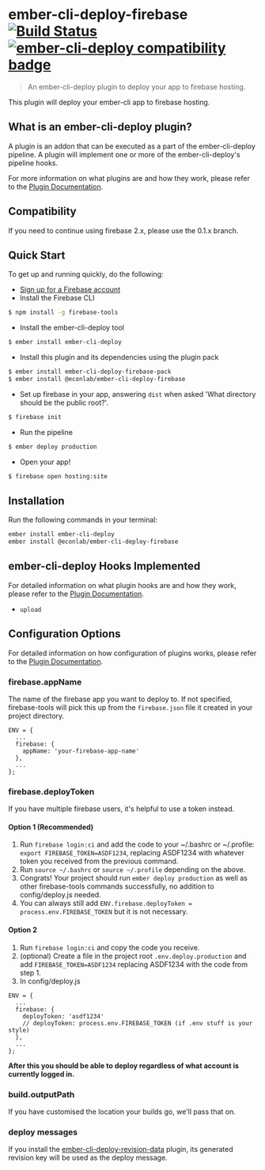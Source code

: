 # ember-cli-deploy-firebase [![Build Status](https://travis-ci.org/ibroadfo/ember-cli-deploy-firebase.svg?branch=master)](https://travis-ci.org/ibroadfo/ember-cli-deploy-firebase) [![ember-cli-deploy compatibility badge](https://ember-cli-deploy.github.io/ember-cli-deploy-version-badges/plugins/ember-cli-deploy-firebase.svg)](https://ember-cli-deploy.github.io/ember-cli-deploy-version-badges/)


> An ember-cli-deploy plugin to deploy your app to firebase hosting.


This plugin will deploy your ember-cli app to firebase hosting.

## What is an ember-cli-deploy plugin? ##

A plugin is an addon that can be executed as a part of the ember-cli-deploy pipeline. A plugin will implement one or more of the ember-cli-deploy's pipeline hooks.

For more information on what plugins are and how they work, please refer to the [Plugin Documentation][1].

## Compatibility ##

If you need to continue using firebase 2.x, please use the 0.1.x branch.

## Quick Start ##
To get up and running quickly, do the following:

- [Sign up for a Firebase account](https://www.firebase.com/signup/)
- Install the Firebase CLI

```bash
$ npm install -g firebase-tools
```

- Install the ember-cli-deploy tool

```bash
$ ember install ember-cli-deploy
```

- Install this plugin and its dependencies using the plugin pack

```bash
$ ember install ember-cli-deploy-firebase-pack
$ ember install @econlab/ember-cli-deploy-firebase
```

- Set up firebase in your app, answering `dist` when asked 'What directory should be the public root?'.

```bash
$ firebase init
```

- Run the pipeline

```bash
$ ember deploy production
```

- Open your app!

```bash
$ firebase open hosting:site
```

## Installation ##
Run the following commands in your terminal:

```bash
ember install ember-cli-deploy
ember install @econlab/ember-cli-deploy-firebase
```

## ember-cli-deploy Hooks Implemented ##

For detailed information on what plugin hooks are and how they work, please refer to the [Plugin Documentation][1].

- `upload`

## Configuration Options ##

For detailed information on how configuration of plugins works, please refer to the [Plugin Documentation][1].

### firebase.appName ###

The name of the firebase app you want to deploy to. If not specified, firebase-tools will pick this up from the `firebase.json` file it created in your project directory.

```
ENV = {
  ...
  firebase: {
    appName: 'your-firebase-app-name'
  },
  ...
};
```

### firebase.deployToken ###
If you have multiple firebase users, it's helpful to use a token instead.

#### Option 1 (Recommended) ####
1. Run ```firebase login:ci``` and add the code to your ~/.bashrc or ~/.profile: ```export FIREBASE_TOKEN=ASDF1234```, replacing ASDF1234 with whatever token you received from the previous command.
2. Run ```source ~/.bashrc``` or ```source ~/.profile``` depending on the above.
3. Congrats! Your project should run ```ember deploy production``` as well as other firebase-tools commands successfully, no addition to config/deploy.js needed.
4. You can always still add ```ENV.firebase.deployToken = process.env.FIREBASE_TOKEN``` but it is not necessary.

#### Option 2 ####
1. Run ```firebase login:ci``` and copy the code you receive.
2. (optional) Create a file in the project root ```.env.deploy.production``` and add ```FIREBASE_TOKEN=ASDF1234``` replacing ASDF1234 with the code from step 1.
3. In config/deploy.js
```
ENV = {
  ...
  firebase: {
    deployToken: 'asdf1234'
    // deployToken: process.env.FIREBASE_TOKEN (if .env stuff is your style)
  },
  ...
};
```

**After this you should be able to deploy regardless of what account is currently logged in.**

### build.outputPath ###

If you have customised the location your builds go, we'll pass that on.

### deploy messages

If you install the [ember-cli-deploy-revision-data](https://github.com/ember-cli-deploy/ember-cli-deploy-revision-data) plugin, its generated revision key will be used as the deploy message.

[1]: https://ember-cli-deploy.github.io/ember-cli-deploy/plugins/ "Plugin Documentation"
[2]: https://github.com/ember-cli-deploy/ember-cli-deploy-build "ember-cli-deploy-build"
